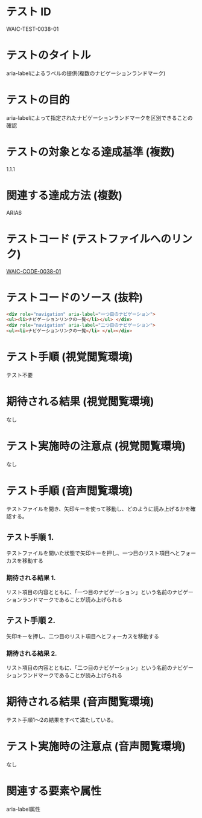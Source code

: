 # テスト ID
WAIC-TEST-0038-01

# テストのタイトル
aria-labelによるラベルの提供(複数のナビゲーションランドマーク)

# テストの目的
aria-labelによって指定されたナビゲーションランドマークを区別できることの確認

# テストの対象となる達成基準 (複数)
1.1.1

# 関連する達成方法 (複数)
ARIA6

# テストコード (テストファイルへのリンク)
[WAIC-CODE-0038-01](https://waic.github.io/as_test/WAIC-CODE/WAIC-CODE-0038-01.html)

# テストコードのソース (抜粋)
```HTML
<div role="navigation" aria-label="一つ目のナビゲーション">
<ul><li>ナビゲーションリンクの一覧</li></ul> </div>
<div role="navigation" aria-label="二つ目のナビゲーション">
<ul><li>ナビゲーションリンクの一覧</li> </ul></div>
```

# テスト手順 (視覚閲覧環境)
テスト不要

# 期待される結果 (視覚閲覧環境)
なし

# テスト実施時の注意点 (視覚閲覧環境)
なし

# テスト手順 (音声閲覧環境)
テストファイルを開き、矢印キーを使って移動し、どのように読み上げるかを確認する。

## テスト手順 1.
テストファイルを開いた状態で矢印キーを押し、一つ目のリスト項目へとフォーカスを移動する

### 期待される結果 1.
リスト項目の内容とともに、「一つ目のナビゲーション」という名前のナビゲーションランドマークであることが読み上げられる

## テスト手順 2.
矢印キーを押し、二つ目のリスト項目へとフォーカスを移動する

### 期待される結果 2.
リスト項目の内容とともに、「二つ目のナビゲーション」という名前のナビゲーションランドマークであることが読み上げられる

# 期待される結果 (音声閲覧環境)
テスト手順1～2の結果をすべて満たしている。

# テスト実施時の注意点 (音声閲覧環境)
なし

# 関連する要素や属性
aria-label属性
